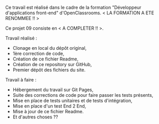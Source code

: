 Ce travail est réalisé dans le cadre de la formation "Développeur d'applications front-end" d'OpenClassrooms.
< LA FORMATION A ETE RENOMMEE !! >

Ce projet 09 consiste en < A COMPLETER !! >.

Travail réalisé :
- Clonage en local du dépôt original,
- 1ère correction de code,
- Création de ce fichier Readme,
- Création de ce repository sur GitHub,
- Premier dépôt des fichiers du site.

Travail à faire :
- Hébergement du travail sur Git Pages,
- Suite des corrections de code pour faire passer les tests présents,
- Mise en place de tests unitaires et de tests d'intégration,
- Mise en place d'un test End 2 End,
- Mise à jour de ce fichier Readme.
- Et d'autres choses ??